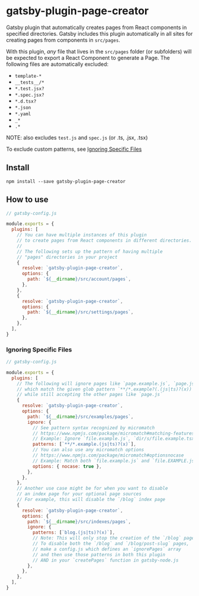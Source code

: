 # gatsby-plugin-page-creator

Gatsby plugin that automatically creates pages from React components in specified directories. Gatsby
includes this plugin automatically in all sites for creating pages from components in `src/pages`.

With this plugin, _any_ file that lives in the `src/pages` folder (or subfolders) will be expected to export a React Component to generate a Page. The following files are automatically excluded:

- `template-*`
- `__tests__/*`
- `*.test.jsx?`
- `*.spec.jsx?`
- `*.d.tsx?`
- `*.json`
- `*.yaml`
- `_*`
- `.*`

NOTE: also excludes `test.js` and `spec.js` (or .ts, .jsx, .tsx)

To exclude custom patterns, see [Ignoring Specific Files](#ignoring-specific-files)

## Install

`npm install --save gatsby-plugin-page-creator`

## How to use

```javascript
// gatsby-config.js

module.exports = {
  plugins: [
    // You can have multiple instances of this plugin
    // to create pages from React components in different directories.
    //
    // The following sets up the pattern of having multiple
    // "pages" directories in your project
    {
      resolve: `gatsby-plugin-page-creator`,
      options: {
        path: `${__dirname}/src/account/pages`,
      },
    },
    {
      resolve: `gatsby-plugin-page-creator`,
      options: {
        path: `${__dirname}/src/settings/pages`,
      },
    },
  ],
}
```

### Ignoring Specific Files

```javascript
// gatsby-config.js

module.exports = {
  plugins: [
    // The following will ignore pages like `page.example.js`, `page.js.example`
    // which match the given glob pattern `**/*.example?(.(js|ts)?(x))`
    // while still accepting the other pages like `page.js`
    {
      resolve: `gatsby-plugin-page-creator`,
      options: {
        path: `${__dirname}/src/examples/pages`,
        ignore: {
          // See pattern syntax recognized by micromatch
          // https://www.npmjs.com/package/micromatch#matching-features
          // Example: Ignore `file.example.js`, `dir/s/file.example.tsx`
          patterns: [`**/*.example.(js|ts)?(x)`],
          // You can also use any micromatch options
          // https://www.npmjs.com/package/micromatch#optionsnocase
          // Example: Match both `file.example.js` and `file.EXAMPLE.js`
          options: { nocase: true },
        },
      },
    },
    // Another use case might be for when you want to disable
    // an index page for your optional page sources
    // For example, this will disable the `/blog` index page
    {
      resolve: `gatsby-plugin-page-creator`,
      options: {
        path: `${__dirname}/src/indexes/pages`,
        ignore: {
          patterns: [`blog.(js|ts)?(x)`],
          // Note: This will only stop the creation of the `/blog` page!
          // To disable both the `/blog` and `/blog/post-slug` pages,
          // make a config.js which defines an `ignorePages` array
          // and then use those patterns in both this plugin
          // AND in your `createPages` function in gatsby-node.js
        },
      },
    },
  ],
}
```
